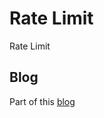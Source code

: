 # Rate Limit

Rate Limit

## Blog

Part of this [blog](https://dev.to/berviantoleo/exploring-rate-limit-web-api-in-net-8-27bd)
